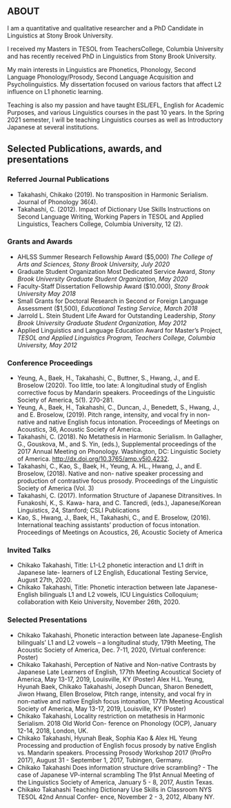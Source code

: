 ## ABOUT

I am a quantitative and qualitative researcher and a PhD Candidate in Linguistics at Stony Brook University.

I received my Masters in TESOL from TeachersCollege, Columbia University and has recently received PhD in Linguistics from Stony Brook University.

My main interests in Linguistics are Phonetics, Phonology, Second Language Phonology/Prosody, Second Language Acquisition and Psycholinguistics. My dissertation focused on various factors that affect L2 influence on L1 phonetic learning.

Teaching is also my passion and have taught ESL/EFL, English for Academic Purposes, and various Linguistics courses in the past 10 years. In the Spring 2021 semester, I will be teaching Linguistics courses as well as Introductory Japanese at several institutions.  

## Selected Publications, awards, and presentations

### Referred Journal Publications
- Takahashi, Chikako (2019). No transposition in Harmonic Serialism. Journal of Phonology 36(4). 
- Takahashi, C. (2012). Impact of Dictionary Use Skills Instructions on Second Language Writing, Working Papers in TESOL and Applied Linguistics, Teachers College, Columbia University, 12 (2).

### Grants and Awards
- AHLSS Summer Research Fellowship Award ($5,000) *The College of Arts and Sciences, Stony Brook University, July 2020*
- Graduate Student Organization Most Dedicated Service Award, *Stony Brook University Graduate Student Organization, May 2020*
- Faculty-Staff Dissertation Fellowship Award ($10.000), *Stony Brook University May 2018*
- Small Grants for Doctoral Research in Second or Foreign Language Assessment ($1,500), *Educational Testing Service, March 2018*
- Jarrold L. Stein Student Life Award for Outstanding Leadership, *Stony Brook University Graduate Student Organization, May 2012*
- Applied Linguistics and Language Education Award for Master’s Project, *TESOL and Applied Linguistics Program, Teachers College, Columbia University, May 2012*

### Conference Proceedings
- Yeung, A., Baek, H., Takahashi, C., Buttner, S., Hwang, J., and E. Broselow (2020). Too little, too late: A longitudinal study of English corrective focus by Mandarin speakers. Proceedings of the Linguistic Society of America, 5(1). 270-281.
- Yeung, A., Baek, H., Takahashi, C., Duncan, J., Benedett, S., Hwang, J., and E. Broselow, (2019). Pitch range, intensity, and vocal fry in non-native and native English focus intonation. Proceedings of Meetings on Acoustics, 36, Acoustic Society of America.
- Takahashi, C. (2018). No Metathesis in Harmonic Serialism. In Gallagher, G., Gouskova, M., and S. Yin, (eds.), Supplemental proceedings of the 2017 Annual Meeting on Phonology. Washington, DC: Linguistic Society of America. http://dx.doi.org/10.3765/amp.v5i0.4232.
- Takahashi, C., Kao, S., Baek, H., Yeung, A. HL., Hwang, J., and E. Broselow, (2018). Native and non- native speaker processing and production of contrastive focus prosody. Proceedings of the Linguistic Society of America (Vol. 3)
- Takahashi, C. (2017). Information Structure of Japanese Ditransitives. In Funakoshi, K., S. Kawa- hara, and C. Tancredi, (eds.), Japanese/Korean Linguistics, 24, Stanford; CSLI Publications
- Kao, S., Hwang, J., Baek, H., Takahashi, C., and E. Broselow, (2016). International teaching assistants’ production of focus intonation. Proceedings of Meetings on Acoustics, 26, Acoustic Society of America

### Invited Talks
- Chikako Takahashi, Title: L1-L2 phonetic interaction and L1 drift in Japanese late- learners of L2 English, Educational Testing Service, August 27th, 2020.
- Chikako Takahashi, Title: Phonetic interaction between late Japanese-English bilinguals L1 and L2 vowels, ICU Linguistics Colloquium; collaboration with Keio University, November 26th, 2020.

### Selected Presentations
- Chikako Takahashi, Phonetic interaction between late Japanese-English bilinguals’ L1 and L2 vowels – a longitudinal study, 179th Meeting, The Acoustic Society of America, Dec. 7-11, 2020, (Virtual conference: Poster)
- Chikako Takahashi, Perception of Native and Non-native Contrasts by Japanese Late Learners of English, 177th Meeting Acoustical Society of America, May 13-17, 2019, Louisville, KY (Poster)
Alex H.L. Yeung, Hyunah Baek, Chikako Takahashi, Joseph Duncan, Sharon Benedett, Jiwon Hwang, Ellen Broselow, Pitch range, intensity, and vocal fry in non-native and native English focus intonation, 177th Meeting Acoustical Society of America, May 13-17, 2019, Louisville, KY (Poster)
- Chikako Takahashi, Locality restriction on metathesis in Harmonic Serialism. 2018 Old World Con- ference on Phonology (OCP), January 12-14, 2018, London, UK.
- Chikako Takahashi, Hyunah Beak, Sophia Kao & Alex HL Yeung Processing and production of English focus prosody by native English vs. Mandarin speakers. Processing Prosody Workshop 2017 (ProPro 2017), August 31 - September 1, 2017, Tubingen, Germany.
- Chikako Takahashi Does information structure drive scrambling? - The case of Japanese VP-internal scrambling The 91st Annual Meeting of the Linguistics Society of America, January 5 - 8, 2017, Austin Texas.
- Chikako Takahashi Teaching Dictionary Use Skills in Classroom NYS TESOL 42nd Annual Confer- ence, November 2 - 3, 2012, Albany NY.
